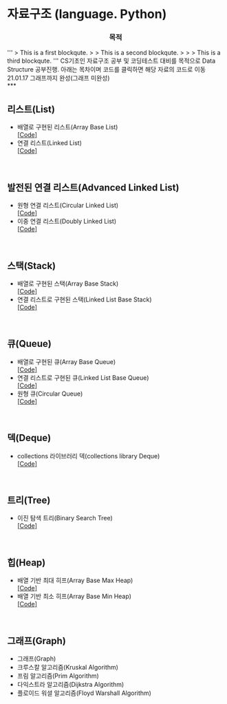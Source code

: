 # 자료구조 (language. Python)
<h3 align="center"><strong>목적</strong></h3>
'''
> This is a first blockqute.
>	> This is a second blockqute.
>	>	> This is a third blockqute.
'''
CS기초인 자료구조 공부 및 코딩테스트 대비를 목적으로 Data Structure 공부진행.
아래는 목차이며 코드를 클릭하면 해당 자료의 코드로 이동
21.01.17 그래프까지 완성(그래프 미완성)

<br/>
***
<br/>

## 리스트(List)
- 배열로 구현된 리스트(Array Base List)<br/>
[[Code]](https://github.com/llhbum/Python_Data_Structure/blob/master/List/Array_Base_List.py)
- 연결 리스트(Linked List)<br/>
[[Code]](https://github.com/llhbum/Python_Data_Structure/blob/master/List/Linked_List.py)

<br/>

## 발전된 연결 리스트(Advanced Linked List)
- 원형 연결 리스트(Circular Linked List)<br/>
[[Code]](https://github.com/llhbum/Python_Data_Structure/blob/master/Advanced%20Linked%20List/Circular%20Linked%20List.py)
- 이중 연결 리스트(Doubly Linked List)<br/>
[[Code]](https://github.com/llhbum/Python_Data_Structure/blob/master/Advanced%20Linked%20List/DoublyLinkedList.py)

<br/>

## 스택(Stack)
- 배열로 구현된 스택(Array Base Stack)<br/>
[[Code]](https://github.com/llhbum/Python_Data_Structure/blob/master/Stack/arrayBaseStack.py)
- 연결 리스트로 구현된 스택(Linked List Base Stack)<br/>
[[Code]](https://github.com/llhbum/Python_Data_Structure/blob/master/Stack/LinkedListBaseStack.py)

<br/>

## 큐(Queue)
- 배열로 구현된 큐(Array Base Queue)<br/>
[[Code]](https://github.com/llhbum/Python_Data_Structure/blob/master/Queue/ArrayBaseQueue.py)
- 연결 리스트로 구현된 큐(Linked List Base Queue)<br/>
[[Code]](https://github.com/llhbum/Python_Data_Structure/blob/master/Queue/LinkedListBaseQueue.py)
- 원형 큐(Circular Queue)<br/>
[[Code]]()

<br/>

## 덱(Deque)
- collections 라이브러리 덱(collections library Deque)<br/>
[[Code]](https://github.com/llhbum/Python_Data_Structure/blob/master/Deque/Deque.py)

<br/>

## 트리(Tree)
- 이진 탐색 트리(Binary Search Tree)<br/>
[[Code]](https://github.com/llhbum/Python_Data_Structure/blob/master/Tree/BinarySearchTree.py)

<br/>

## 힙(Heap)
- 배열 기반 최대 히프(Array Base Max Heap)<br/>
[[Code]](https://github.com/llhbum/Python_Data_Structure/blob/master/Heap/ArrayBaseMaxHeap.py)
- 배열 기반 최소 히프(Array Base Min Heap)<br/>
[[Code]](https://github.com/llhbum/Python_Data_Structure/blob/master/Heap/ArrayBaseMinHeap.py)

<br/>


## 그래프(Graph)
- 그래프(Graph)<br/>
- 크루스칼 알고리즘(Kruskal Algorithm)<br/>
- 프림 알고리즘(Prim Algorithm)<br/>
- 다익스트라 알고리즘(Dijkstra Algorithm)<br/>
- 플로이드 워셜 알고리즘(Floyd Warshall Algorithm)<br/>
